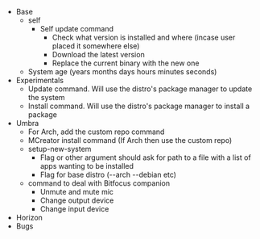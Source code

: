 - Base
  - self
    - Self update command
      - Check what version is installed and where (incase user placed it somewhere else)
      - Download the latest version
      - Replace the current binary with the new one
  - System age (years months days hours minutes seconds)
- Experimentals
  - Update command. Will use the distro's package manager to update the system
  - Install command. Will use the distro's package manager to install a package
- Umbra
  - For Arch, add the custom repo command
  - MCreator install command (If Arch then use the custom repo)
  - setup-new-system
    - Flag or other argument should ask for path to a file with a list of apps wanting to be installed
    - Flag for base distro (--arch --debian etc)
  - command to deal with Bitfocus companion
    - Unmute and mute mic
    - Change output device
    - Change input device
- Horizon
- Bugs
